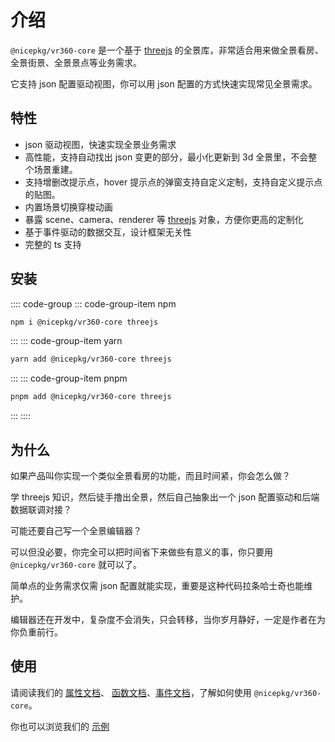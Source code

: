 # 介绍

`@nicepkg/vr360-core` 是一个基于 [threejs](https://github.com/mrdoob/three.js/) 的全景库，非常适合用来做全景看房、全景街景、全景景点等业务需求。

它支持 json 配置驱动视图，你可以用 json 配置的方式快速实现常见全景需求。

## 特性

- json 驱动视图，快速实现全景业务需求
- 高性能，支持自动找出 json 变更的部分，最小化更新到 3d 全景里，不会整个场景重建。
- 支持增删改提示点，hover 提示点的弹窗支持自定义定制，支持自定义提示点的贴图。
- 内置场景切换穿梭动画
- 暴露 scene、camera、renderer 等 [threejs](https://github.com/mrdoob/three.js/) 对象，方便你更高的定制化
- 基于事件驱动的数据交互，设计框架无关性
- 完整的 ts 支持

## 安装

:::: code-group
::: code-group-item npm

```bash
npm i @nicepkg/vr360-core threejs
```

:::
::: code-group-item yarn

```bash
yarn add @nicepkg/vr360-core threejs
```

:::
::: code-group-item pnpm

```bash
pnpm add @nicepkg/vr360-core threejs
```

:::
::::

## 为什么

如果产品叫你实现一个类似全景看房的功能，而且时间紧，你会怎么做？

学 threejs 知识，然后徒手撸出全景，然后自己抽象出一个 json 配置驱动和后端数据联调对接？

可能还要自己写一个全景编辑器？

可以但没必要，你完全可以把时间省下来做些有意义的事，你只要用 `@nicepkg/vr360-core` 就可以了。

简单点的业务需求仅需 json 配置就能实现，重要是这种代码拉条哈士奇也能维护。

编辑器还在开发中，复杂度不会消失，只会转移，当你岁月静好，一定是作者在为你负重前行。

## 使用

请阅读我们的 [属性文档](./properties.md)、 [函数文档](./methods.md)、[事件文档](./events.md)，了解如何使用 `@nicepkg/vr360-core`。

你也可以浏览我们的 [示例](./example.md)
